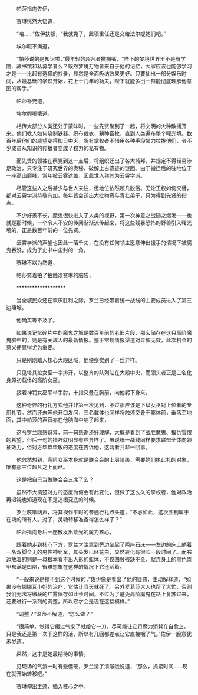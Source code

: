 　　帕莎指向佐伊，

　　赛琳恍然大悟道，

　　“哈……”佐伊扶额，“我就免了，此项重任还是交给法尔媞她们吧。”

　　埃尔暇不满道，

　　“帕莎说的是知识啦，”最年轻的超凡者撇撇嘴，“陛下的梦境世界里不是有学院、藏书馆和私募学者么？既然梦境万物皆来自于他的记忆，大家应该也能够学习才是——比起有选择的抄录，显然是全面吸纳效果更好。只要抽出一部分娱乐时间，从最基础的学识开始，花上十几年的功夫，陛下就能多出一群能彻底理解他意图的帮手。”

　　帕莎补充道，

　　埃尔暇嘟囔道。

　　相传大部分人类还处于蒙昧时，一些先贤聚到了一起，将文明的火种散播开来。他们教人如何烧制铁器、织布裁衣、耕种畜牧，直到人类遍布整个曙光境。数百年后他们的威望变得如日中天，所有掌权者不惜用各种手段竭力拉拢他们，令不少成员从知识的传播者变成了权力的私有物。

　　而先贤的领袖在察觉到这一点后，将组织迁出了各大城邦，并规定不得轻易涉足政治，只专注于研究世界的奥秘、破解上古遗迹的谜团。由于搬迁后的驻地位于一座高山巅峰，常年被云雾遮盖，因此世人称其为云霄学派。

　　尽管这些人之后甚少与世人来往，但地位依然超凡脱俗。无论王权如何交替，都对云霄学派恭敬有加，每年皆会送出大批物资与青壮弟子，只为得到先贤的指点。

　　不少好景不长，魔鬼很快进入了人类的视野，第一次神意之战随之爆发——也就是那时候，一个令人不安的传闻渐渐流传起来，将这些残暴恐怖的野兽引入曙光境的，正是数百年前的一位先贤。

　　云霄学派的声望也因此一落千丈，在没有任何领主愿意伸出援手的情况下被魔鬼吞没，成为了史书中尘封的一角。

　　赛琳不以为然道，

　　帕莎笑着拍了拍触须赛琳的脑袋，

　　*******************

　　当全城民众还在欢庆胜利之际，罗兰已经带着统一战线的主要成员进入了第三边陲城。

　　他确实等不及了。

　　如果说记忆碎片中的魔鬼之城是数百年前的老旧片段，那么储存在这只高阶魔鬼脑中的，则是有关敌人的最新情报。鉴于常规情报渠道对异族无效，此次机会的意义便显得尤为重要。

　　只是刚刚踏入核心大殿区域，他便察觉到了一丝异样。

　　只见塔其拉女巫一字排开，以整齐的队列站在大殿中央，而领头者正是三名化身原初载体的高阶女巫。

　　接着神罚女巫平举手肘，十指交叠在胸前，向他躬下身来。

　　这种奇怪的行礼方式他并非第一次见到，不过那应该是下级女巫对上位者的专用礼节。然而还未等他开口发问，三名载体也同样将触须交叠于躯体前，垂落至地面，其中帕莎的声音亦在他脑海中响了起来，

　　这令罗兰颇感讶异，前一句感谢还好理解，大概是看到了战胜魔鬼、报仇雪恨的希望，但后一句的措辞就明显有些异样了。虽说统一战线同样要求联盟全体向领袖效力，但对方毕恭毕敬的态度在告诉他，这两者并非一回事。

　　他忽然想到，高阶女巫本身就是联合会的上层阶级，需要她们执此礼的对象，唯有那三位超凡之上而已。

　　这是把自己当做联合会三席了么？

　　虽然不大清楚对方的态度为何会有此变化，但做了这么久的掌权者，他对政治再迟钝也知道现在不是追根究底的时候。

　　罗兰咳嗽两声，将其视作平时的普通行礼点头道，“不必如此，这次胜利属于在场的所有人。对了，灵魂转移准备得怎么样了？”

　　帕莎指向身后一座散发出紫光的魔力核心，

　　跟着她走到核心下方，罗兰才注意到旁边垒起了两座石床——左边的床上躺着一名双脚全无的男性神罚军，其头发已经花白，显然转化有很长一段时间了。而右边放着的则是一具根本看不出人形的躯体，不仅四肢残缺不全，就连身上的黑色盔甲都满是凹陷，很难想象在这样的情况下它还活着。

　　“一般来说是撑不到这个时候的，”佐伊像是看出了他的疑惑，主动解释道，“如果没有娜娜瓦小姐的治疗，它估计当天就死了。另外爱葛莎大人也帮了大忙，否则我们无法将缴获的红雾保存如此长时间。不过为了避免高阶魔鬼在路上复苏过来，还要进行一系列的调整，所以它才会是现在这幅模样。”

　　“调整？”温蒂不解道，“怎么做？”

　　“很简单，觉得它缓过气来了就给它一刀，尽可能让它将魔力消耗在自愈上。只是我还是第一次干这样的活，所以有几回都差点让它直接咽了气。”佐伊一脸意犹未尽道。

　　果然，这才是她最期待的事情。

　　见现场的气氛一时有些僵硬，罗兰清了清喉咙说道，“那么，抓紧时间……现在就开始转移吧。”

　　赛琳伸出主须，插入核心之中。
